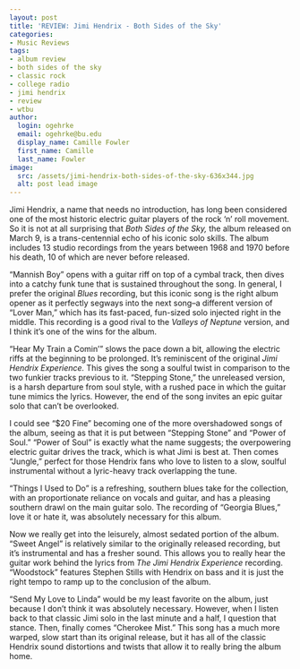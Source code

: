 ```yaml
---
layout: post
title: 'REVIEW: Jimi Hendrix - Both Sides of the Sky'
categories:
- Music Reviews
tags:
- album review
- both sides of the sky
- classic rock
- college radio
- jimi hendrix
- review
- wtbu
author:
  login: ogehrke
  email: ogehrke@bu.edu
  display_name: Camille Fowler
  first_name: Camille
  last_name: Fowler
image:
  src: /assets/jimi-hendrix-both-sides-of-the-sky-636x344.jpg
  alt: post lead image
---
```

Jimi Hendrix, a name that needs no introduction, has long been considered one of the most historic electric guitar players of the rock ‘n’ roll movement. So it is not at all surprising that _Both Sides of the Sky,_ the album released on March 9, is a trans-centennial echo of his iconic solo skills. The album includes 13 studio recordings from the years between 1968 and 1970 before his death, 10 of which are never before released.

“Mannish Boy” opens with a guitar riff on top of a cymbal track, then dives into a catchy funk tune that is sustained throughout the song. In general, I prefer the original _Blues_ recording, but this iconic song is the right album opener as it perfectly segways into the next song–a different version of “Lover Man,” which has its fast-paced, fun-sized solo injected right in the middle. This recording is a good rival to the _Valleys of Neptune_ version, and I think it’s one of the wins for the album.

“Hear My Train a Comin’” slows the pace down a bit, allowing the electric riffs at the beginning to be prolonged. It’s reminiscent of the original _Jimi Hendrix Experience._ This gives the song a soulful twist in comparison to the two funkier tracks previous to it. “Stepping Stone,” the unreleased version, is a harsh departure from soul style, with a rushed pace in which the guitar tune mimics the lyrics. However, the end of the song invites an epic guitar solo that can’t be overlooked.

I could see “$20 Fine” becoming one of the more overshadowed songs of the album, seeing as that it is put between “Stepping Stone” and “Power of Soul.” “Power of Soul” is exactly what the name suggests; the overpowering electric guitar drives the track, which is what Jimi is best at. Then comes “Jungle,” perfect for those Hendrix fans who love to listen to a slow, soulful instrumental without a lyric-heavy track overlapping the tune.

“Things I Used to Do” is a refreshing, southern blues take for the collection, with an proportionate reliance on vocals and guitar, and has a pleasing southern drawl on the main guitar solo. The recording of “Georgia Blues,” love it or hate it, was absolutely necessary for this album.

Now we really get into the leisurely, almost sedated portion of the album. “Sweet Angel” is relatively similar to the originally released recording, but it’s instrumental and has a fresher sound. This allows you to really hear the guitar work behind the lyrics from _The Jimi Hendrix Experience_ recording. “Woodstock” features Stephen Stills with Hendrix on bass and it is just the right tempo to ramp up to the conclusion of the album.

“Send My Love to Linda” would be my least favorite on the album, just because I don’t think it was absolutely necessary. However, when I listen back to that classic Jimi solo in the last minute and a half, I question that stance. Then, finally comes “Cherokee Mist.” This song has a much more warped, slow start than its original release, but it has all of the classic Hendrix sound distortions and twists that allow it to really bring the album home.